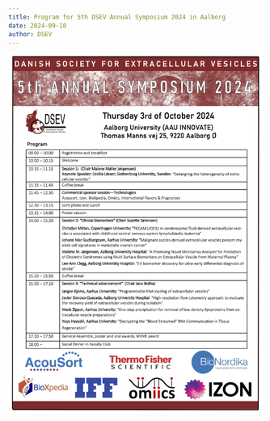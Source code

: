 ```yaml
---
title: Program for 5th DSEV Annual Symposium 2024 in Aalborg
date: 2024-09-10
author: DSEV
---
```



![](/images/news/program-2024.png)
